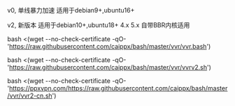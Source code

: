 v0, 单线暴力加速 适用于debian9+,ubuntu16+

v2,  新版本 适用于debian10+,ubuntu18+
4.x 5.x 自带BBR内核适用


bash <(wget --no-check-certificate -qO- 'https://raw.githubusercontent.com/caippx/bash/master/vvr/vvr.bash')

bash <(wget --no-check-certificate -qO- 'https://raw.githubusercontent.com/caippx/bash/master/vvr/vvrv2.sh')

bash <(wget --no-check-certificate -qO- 'https://ppxvpn.com/https://raw.githubusercontent.com/caippx/bash/master/vvr/vvr2-cn.sh')

